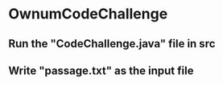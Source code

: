 # OwnumCodeChallenge

## Run the "CodeChallenge.java" file in src
## Write "passage.txt" as the input file
